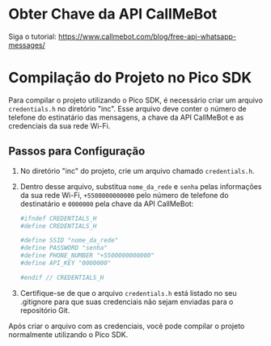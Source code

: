 # Obter Chave da API CallMeBot

Siga o tutorial: https://www.callmebot.com/blog/free-api-whatsapp-messages/

# Compilação do Projeto no Pico SDK

Para compilar o projeto utilizando o Pico SDK, é necessário criar um arquivo `credentials.h` no diretório "inc". Esse arquivo deve conter o número de telefone do estinatário das mensagens, a chave da API CallMeBot e as credenciais da sua rede Wi-Fi.

## Passos para Configuração

1. No diretório "inc" do projeto, crie um arquivo chamado `credentials.h`.
2. Dentro desse arquivo, substitua `nome_da_rede` e `senha` pelas informações da sua rede Wi-Fi, `+5500000000000` pelo número de telefone do destinatário e `0000000` pela chave da API CallMeBot:

   ```bash
   #ifndef CREDENTIALS_H
   #define CREDENTIALS_H

   #define SSID "nome_da_rede"
   #define PASSWORD "senha" 
   #define PHONE_NUMBER "+5500000000000"
   #define API_KEY "0000000"

   #endif // CREDENTIALS_H

3. Certifique-se de que o arquivo `credentials.h` está listado no seu .gitignore para que suas credenciais não sejam enviadas para o repositório Git.

Após criar o arquivo com as credenciais, você pode compilar o projeto normalmente utilizando o Pico SDK.